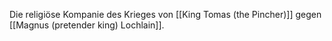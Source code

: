 Die religiöse Kompanie des Krieges von [[King Tomas (the Pincher)]] gegen [[Magnus (pretender king) Lochlain]].